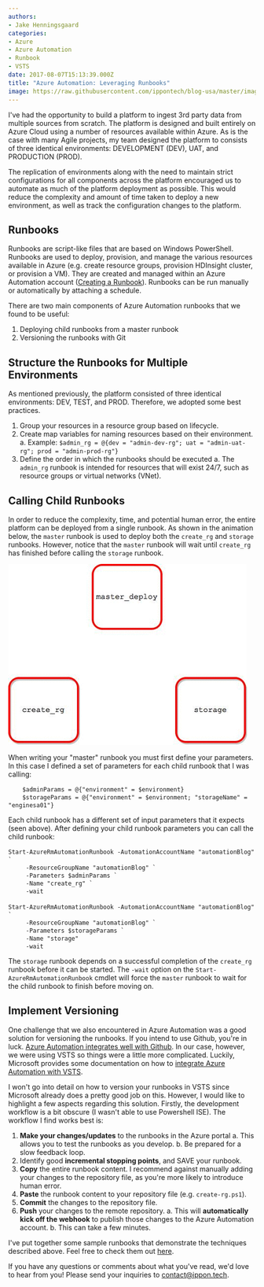 ```yaml
---
authors:
- Jake Henningsgaard
categories:
- Azure
- Azure Automation
- Runbook
- VSTS
date: 2017-08-07T15:13:39.000Z
title: "Azure Automation: Leveraging Runbooks"
image: https://raw.githubusercontent.com/ippontech/blog-usa/master/images/2017/08/Azure-Automation--Leveraging-Runbooks-Blog--1-.png
---
```


I've had the opportunity to build a platform to ingest 3rd party data from multiple sources from scratch.  The platform is designed and built entirely on Azure Cloud using a number of resources available within Azure.  As is the case with many Agile projects, my team designed the platform to consists of three identical environments: DEVELOPMENT (DEV), UAT, and PRODUCTION (PROD).

The replication of environments along with the need to maintain strict configurations for all components across the platform encouraged us to automate as much of the platform deployment as possible.  This would reduce the complexity and amount of time taken to deploy a new environment, as well as track the configuration changes to the platform.

## Runbooks
Runbooks are script-like files that are based on Windows PowerShell.  Runbooks are used to deploy, provision, and manage the various resources available in Azure (e.g. create resource groups, provision HDInsight cluster, or provision a VM). They are created and managed within an Azure Automation account ([Creating a Runbook](https://docs.microsoft.com/en-us/azure/automation/automation-creating-importing-runbook)).  Runbooks can be run manually or automatically by attaching a schedule.

There are two main components of Azure Automation runbooks that we found to be useful:

1. Deploying child runbooks from a master runbook
2. Versioning the runbooks with Git

## Structure the Runbooks for Multiple Environments
As mentioned previously, the platform consisted of three identical environments: DEV, TEST, and PROD.  Therefore, we adopted some best practices.

1. Group your resources in a resource group based on lifecycle.
2. Create map variables for naming resources based on their environment.
a.  Example: `$admin_rg = @{dev = "admin-dev-rg"; uat = "admin-uat-rg"; prod = "admin-prod-rg"}`
3. Define the order in which the runbooks should be executed
a. The `admin_rg` runbook is intended for resources that will exist 24/7, such as resource groups or virtual networks (VNet).

## Calling Child Runbooks
In order to reduce the complexity, time, and potential human error, the entire platform can be deployed from a single runbook.  As shown in the animation below, the `master` runbook is used to deploy both the `create_rg` and `storage` runbooks.  However, notice that the `master` runbook will wait until `create_rg` has finished before calling the `storage` runbook.

![](https://raw.githubusercontent.com/ippontech/blog-usa/master/images/2017/07/runbooks.gif)

When writing your "master" runbook you must first define your parameters.  In this case I defined a set of parameters for each child runbook that I was calling:

```text
    $adminParams = @{"environment" = $environment}
    $storageParams = @{"environment" = $environment; "storageName" = "enginesa01"}
```
Each child runbook has a different set of input parameters that it expects (seen above).  After defining your child runbook parameters you can call the child runbook:

```text
Start-AzureRmAutomationRunbook -AutomationAccountName "automationBlog" `
     -ResourceGroupName "automationBlog" `
     -Parameters $adminParams `
     -Name "create_rg" `
     -wait

Start-AzureRmAutomationRunbook -AutomationAccountName "automationBlog" `
     -ResourceGroupName "automationBlog" `
     -Parameters $storageParams `
     -Name "storage"
     -wait
```
The `storage` runbook depends on a successful completion of the `create_rg` runbook before it can be started.  The `-wait` option on the `Start-AzureRmAutomationRunbook` cmdlet will force the `master` runbook to wait for the child runbook to finish before moving on.

## Implement Versioning
One challenge that we also encountered in Azure Automation was a good solution for versioning the runbooks.  If you intend to use Github, you're in luck. [Azure Automation integrates well with Github](https://docs.microsoft.com/en-us/azure/automation/automation-source-control-integration).  In our case, however, we were using VSTS so things were a little more complicated.  Luckily, Microsoft provides some documentation on how to [integrate Azure Automation with VSTS](https://docs.microsoft.com/en-us/azure/automation/automation-scenario-source-control-integration-with-vsts).

I won't go into detail on how to version your runbooks in VSTS since Microsoft already does a pretty good job on this.  However, I would like to highlight a few aspects regarding this solution.  Firstly, the development workflow is a bit obscure (I wasn't able to use Powershell ISE).  The workflow I find works best is:

1. **Make your changes/updates** to the runbooks in the Azure portal
a. This allows you to test the runbooks as you develop.
b. Be prepared for a slow feedback loop.
2. Identify good **incremental stopping points**, and SAVE your runbook.
3. **Copy** the entire runbook content. I recommend against manually adding your changes to the repository file, as you're more likely to introduce human error.
4. **Paste** the runbook content to your repository file (e.g. `create-rg.ps1`).
5. **Commit** the changes to the repository file.
6. **Push** your changes to the remote repository.
a. This will **automatically kick off the webhook** to publish those changes to the Azure Automation account.
b. This can take a few minutes.

I've put together some sample runbooks that demonstrate  the techniques described above.  Feel free to check them out [here](https://gist.github.com/jhennin/47d8e98e985137e36bbd94b8a8de4a4f).

If you have any questions or comments about what you've read, we'd love to hear from you! Please send your inquiries to [contact@ippon.tech](mailto:contact@ippon.tech).
